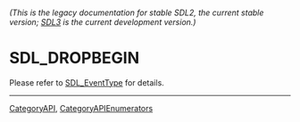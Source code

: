 ###### (This is the legacy documentation for stable SDL2, the current stable version; [SDL3](https://wiki.libsdl.org/SDL3/) is the current development version.)
# SDL_DROPBEGIN

Please refer to [SDL_EventType](SDL_EventType) for details.

----
[CategoryAPI](CategoryAPI), [CategoryAPIEnumerators](CategoryAPIEnumerators)

